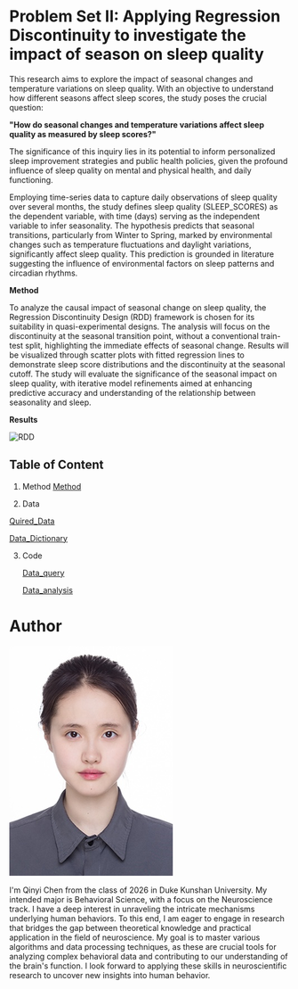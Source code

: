 # Problem Set II: Applying Regression Discontinuity to investigate the impact of season on sleep quality
 
This research aims to explore the impact of seasonal changes and temperature variations on sleep quality. With an objective to understand how different seasons affect sleep scores, the study poses the crucial question: 

**"How do seasonal changes and temperature variations affect sleep quality as measured by sleep scores?"**

The significance of this inquiry lies in its potential to inform personalized sleep improvement strategies and public health policies, given the profound influence of sleep quality on mental and physical health, and daily functioning.

Employing time-series data to capture daily observations of sleep quality over several months, the study defines sleep quality (SLEEP_SCORES) as the dependent variable, with time (days) serving as the independent variable to infer seasonality. The hypothesis predicts that seasonal transitions, particularly from Winter to Spring, marked by environmental changes such as temperature fluctuations and daylight variations, significantly affect sleep quality. This prediction is grounded in literature suggesting the influence of environmental factors on sleep patterns and circadian rhythms.

**Method**

To analyze the causal impact of seasonal change on sleep quality, the Regression Discontinuity Design (RDD) framework is chosen for its suitability in quasi-experimental designs. The analysis will focus on the discontinuity at the seasonal transition point, without a conventional train-test split, highlighting the immediate effects of seasonal change. Results will be visualized through scatter plots with fitted regression lines to demonstrate sleep score distributions and the discontinuity at the seasonal cutoff. The study will evaluate the significance of the seasonal impact on sleep quality, with iterative model refinements aimed at enhancing predictive accuracy and understanding of the relationship between seasonality and sleep.

**Results**

![RDD](https://github.com/Rising-Stars-by-Sunshine/STATS201-Qinyi-Chen-PS2/blob/main/Code/RDD.)


## Table of Content

1.  Method
   [Method](https://github.com/Rising-Stars-by-Sunshine/STATS201-Qinyi-Chen-PS2/tree/main/Method)

3.  Data
   
   [Quired_Data](https://github.com/Rising-Stars-by-Sunshine/STATS201-Qinyi-Chen-PS2/tree/main/Data/Processed-Data/Sleep_data.xlsx)

   [Data_Dictionary](https://github.com/Rising-Stars-by-Sunshine/STATS201-Qinyi-Chen-PS2/tree/main/Data)
   
3. Code
   
   [Data_query](https://github.com/Rising-Stars-by-Sunshine/STATS201-Qinyi-Chen-PS2/tree/main/Code)

   [Data_analysis](https://github.com/Annieqyc/STATS201-Qinyi-Chen/blob/main/Code/Problem_Set_2_RDD.ipynb)

# Author
![Headshot](https://github.com/Rising-Stars-by-Sunshine/STATS201-Qinyi-Chen-PS2/blob/main/Qinyi_Chen.jpg)

I'm Qinyi Chen from the class of 2026 in Duke Kunshan University. My intended major is Behavioral Science, with a focus on the Neuroscience track. I have a deep interest in unraveling the intricate mechanisms underlying human behaviors. To this end, I am eager to engage in research that bridges the gap between theoretical knowledge and practical application in the field of neuroscience. My goal is to master various algorithms and data processing techniques, as these are crucial tools for analyzing complex behavioral data and contributing to our understanding of the brain's function. I look forward to applying these skills in neuroscientific research to uncover new insights into human behavior.
